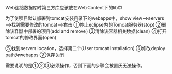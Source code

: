 Web连接数据库时第三方库应该放在WebContent下的lib中

为了使项目默认部署到tomcat安装目录下的webapps中，show view—>servers—>找到需要修改的tomcat—>右击 ①停止eclipse内的Tomcat服务器(stop) ②删除该容器中部署的项目(add and remove) ③清除该容器相关数据(clean) ④打开tomcat的修改界面(open)

⑤找到servers location，选择第二个(User tomcat Installation) ⑥修改deploy path为webapps ⑦保存关闭

需要说明的是①②③必须操作，否则下面的步骤会被置灰无法操作。